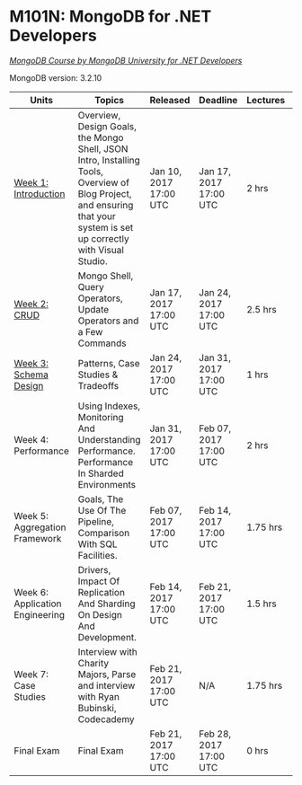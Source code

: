 # M101N: MongoDB for .NET Developers
<a href="https://university.mongodb.com/courses/M101N/about"><i>MongoDB Course by MongoDB University for .NET Developers </i></a>

MongoDB version: 3.2.10

<div class="container">
    <section>
        <table class="table table-striped">
            <thead>
                <tr>
                    <th>Units</th>
                    <th>Topics</th>
                    <th>Released</th>
                    <th>Deadline</th>
                    <th>Lectures</th>
                    <th>Homework</th>
                </tr>
            </thead>
            <tbody>
                <tr>
                    <td><a href="https://github.com/GyokayAli/M101N-MongoDB-for-.NET-Developers/tree/master/Week1">
                Week 1: Introduction
              </a></td>
                    <td class="topics">Overview, Design Goals, the Mongo Shell, JSON Intro, Installing Tools, Overview of Blog Project, and
                        ensuring that your system is set up correctly with Visual Studio.</td>
                    <td class="day">
                        Jan 10, 2017
                        <br/> 17:00 UTC
                    </td>
                    <td class="day">
                        Jan 17, 2017
                        <br/> 17:00 UTC
                    </td>
                    <td>2 hrs</td>
                    <td>3 hrs</td>
                </tr>
                <tr>
                    <td><a href="https://github.com/GyokayAli/M101N-MongoDB-for-.NET-Developers/tree/master/Week2">
                Week 2: CRUD
              </a></td>
                    <td class="topics">Mongo Shell, Query Operators, Update Operators and a Few Commands</td>
                    <td class="day">
                        Jan 17, 2017
                        <br/> 17:00 UTC
                    </td>
                    <td class="day">
                        Jan 24, 2017
                        <br/> 17:00 UTC
                    </td>
                    <td>2.5 hrs</td>
                    <td>3 hrs</td>
                </tr>
                <tr>
                    <td><a href="https://github.com/GyokayAli/M101N-MongoDB-for-.NET-Developers/tree/master/Week3">
                Week 3: Schema Design
              </a></td>
                    <td class="topics">Patterns, Case Studies &amp; Tradeoffs</td>
                    <td class="day">
                        Jan 24, 2017
                        <br/> 17:00 UTC
                    </td>
                    <td class="day">
                        Jan 31, 2017
                        <br/> 17:00 UTC
                    </td>
                    <td>1 hrs</td>
                    <td>3 hrs</td>
                </tr>
                <tr>
                    <td>Week 4: Performance</td>
                    <td class="topics">Using Indexes, Monitoring And Understanding Performance. Performance In Sharded Environments</td>
                    <td class="day">
                        Jan 31, 2017
                        <br/> 17:00 UTC
                    </td>
                    <td class="day">
                        Feb 07, 2017
                        <br/> 17:00 UTC
                    </td>
                    <td>2 hrs</td>
                    <td>3 hrs</td>
                </tr>
                <tr>
                    <td>Week 5: Aggregation Framework</td>
                    <td class="topics">Goals, The Use Of The Pipeline, Comparison With SQL Facilities.</td>
                    <td class="day">
                        Feb 07, 2017
                        <br/> 17:00 UTC
                    </td>
                    <td class="day">
                        Feb 14, 2017
                        <br/> 17:00 UTC
                    </td>
                    <td>1.75 hrs</td>
                    <td>3 hrs</td>
                </tr>
                <tr>
                    <td>Week 6: Application Engineering</td>
                    <td class="topics">Drivers, Impact Of Replication And Sharding On Design And Development.</td>
                    <td class="day">
                        Feb 14, 2017
                        <br/> 17:00 UTC
                    </td>
                    <td class="day">
                        Feb 21, 2017
                        <br/> 17:00 UTC
                    </td>
                    <td>1.5 hrs</td>
                    <td>3 hrs</td>
                </tr>
                <tr>
                    <td>Week 7: Case Studies</td>
                    <td class="topics">Interview with Charity Majors, Parse and interview with Ryan Bubinski, Codecademy</td>
                    <td class="day">
                        Feb 21, 2017
                        <br/> 17:00 UTC
                    </td>
                    <td class="day">
                        N/A
                    </td>
                    <td>1.75 hrs</td>
                    <td>0 hrs</td>
                </tr>
                <tr>
                    <td>Final Exam</td>
                    <td class="topics">Final Exam</td>
                    <td class="day">
                        Feb 21, 2017
                        <br/> 17:00 UTC
                    </td>
                    <td class="day">
                        Feb 28, 2017
                        <br/> 17:00 UTC
                    </td>
                    <td>0 hrs</td>
                    <td>3 hrs</td>
                </tr>
            </tbody>
        </table>
    </section>
</div>
